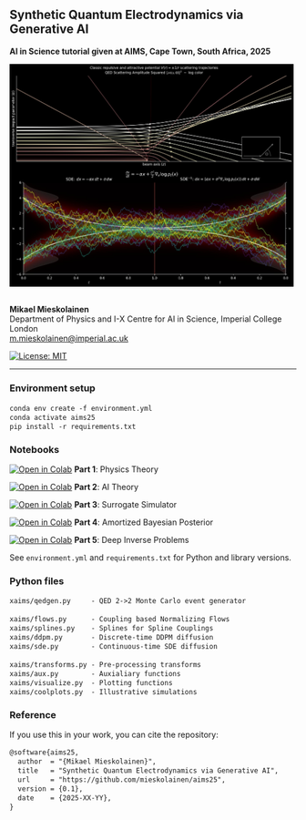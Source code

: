 ## Synthetic Quantum Electrodynamics via Generative AI

**AI in Science tutorial given at AIMS, Cape Town, South Africa, 2025**

<div style="display: flex; flex-wrap: wrap; justify-content: space-between; gap: 10px;">
  <img src="img/scattering_simulation.jpeg" style="width: 99%; height: auto;">
</div>
<div style="display: flex; flex-wrap: wrap; justify-content: space-between; gap: 10px;">
  <img src="img/OU_simulation.jpeg" style="width: 99%; height: auto;">
</div>

<br>

**Mikael Mieskolainen** <br>
Department of Physics and I-X Centre for AI in Science, Imperial College London <br>
m.mieskolainen@imperial.ac.uk <br>

[![License: MIT](https://img.shields.io/badge/License-MIT-yellow.svg)](https://opensource.org/licenses/MIT)

---

### Environment setup

```
conda env create -f environment.yml
conda activate aims25
pip install -r requirements.txt
```

### Notebooks

[![Open in Colab](https://colab.research.google.com/assets/colab-badge.svg)](https://colab.research.google.com/github/mieskolainen/AIMS25/blob/main/tutorial_part_1.ipynb) **Part 1**: Physics Theory 

[![Open in Colab](https://colab.research.google.com/assets/colab-badge.svg)](https://colab.research.google.com/github/mieskolainen/AIMS25/blob/main/tutorial_part_2.ipynb) **Part 2**: AI Theory 

[![Open in Colab](https://colab.research.google.com/assets/colab-badge.svg)](https://colab.research.google.com/github/mieskolainen/AIMS25/blob/main/tutorial_part_3.ipynb) **Part 3**: Surrogate Simulator 

[![Open in Colab](https://colab.research.google.com/assets/colab-badge.svg)](https://colab.research.google.com/github/mieskolainen/AIMS25/blob/main/tutorial_part_4.ipynb) **Part 4**: Amortized Bayesian Posterior 

[![Open in Colab](https://colab.research.google.com/assets/colab-badge.svg)](https://colab.research.google.com/github/mieskolainen/AIMS25/blob/main/tutorial_part_5.ipynb) **Part 5**: Deep Inverse Problems

See `environment.yml` and `requirements.txt` for Python and library versions.

### Python files

```
xaims/qedgen.py     - QED 2->2 Monte Carlo event generator

xaims/flows.py      - Coupling based Normalizing Flows
xaims/splines.py    - Splines for Spline Couplings
xaims/ddpm.py       - Discrete-time DDPM diffusion
xaims/sde.py        - Continuous-time SDE diffusion

xaims/transforms.py - Pre-processing transforms
xaims/aux.py        - Auxialiary functions
xaims/visualize.py  - Plotting functions
xaims/coolplots.py  - Illustrative simulations
```


### Reference

If you use this in your work, you can cite the repository:
```
@software{aims25,
  author  = "{Mikael Mieskolainen}",
  title   = "Synthetic Quantum Electrodynamics via Generative AI",
  url     = "https://github.com/mieskolainen/aims25",
  version = {0.1},
  date    = {2025-XX-YY},
}
```
